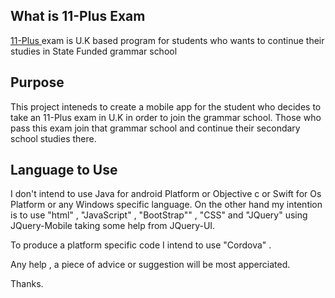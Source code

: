 ## What is 11-Plus Exam
[ 11-Plus ](https:// )exam is U.K based program for students who wants to continue their studies in State Funded grammar school

## Purpose
This project inteneds to create a mobile app for the student who decides to take an 11-Plus exam in U.K in order to join the grammar school. Those who pass this exam join that grammar school and continue  their secondary school studies there.

## Language to Use
I don't  intend to use Java for android Platform or Objective c or Swift for Os Platform or any Windows specific language. On the other hand my intention is to use  "html" , "JavaScript" , "BootStrap"" , "CSS" and "JQuery" using JQuery-Mobile taking some help from JQuery-UI.

To produce a platform specific code I intend to use "Cordova" .

Any help , a piece of advice or suggestion will be most apperciated.

Thanks.



